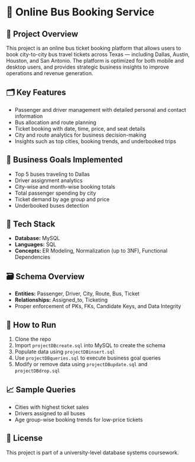 # 🚌 Online Bus Booking Service

## 📌 Project Overview
This project is an online bus ticket booking platform that allows users to book city-to-city bus travel tickets across Texas — including Dallas, Austin, Houston, and San Antonio. The platform is optimized for both mobile and desktop users, and provides strategic business insights to improve operations and revenue generation.

## 🗂️ Key Features
- Passenger and driver management with detailed personal and contact information
- Bus allocation and route planning
- Ticket booking with date, time, price, and seat details
- City and route analytics for business decision-making
- Insights such as top cities, booking trends, and underbooked trips

## 🧠 Business Goals Implemented
- Top 5 buses traveling to Dallas
- Driver assignment analytics
- City-wise and month-wise booking totals
- Total passenger spending by city
- Ticket demand by age group and price
- Underbooked buses detection

## 🧰 Tech Stack
- **Database:** MySQL
- **Languages:** SQL
- **Concepts:** ER Modeling, Normalization (up to 3NF), Functional Dependencies

## 🗃️ Schema Overview
- **Entities:** Passenger, Driver, City, Route, Bus, Ticket
- **Relationships:** Assigned_to, Ticketing
- Proper enforcement of PKs, FKs, Candidate Keys, and Data Integrity

## 🚀 How to Run
1. Clone the repo
2. Import `projectDBcreate.sql` into MySQL to create the schema
3. Populate data using `projectDBinsert.sql`
4. Use `projectDBqueries.sql` to execute business goal queries
5. Modify or remove data using `projectDBupdate.sql` and `projectDBdrop.sql`

## 📈 Sample Queries
- Cities with highest ticket sales
- Drivers assigned to all buses
- Age group-wise booking trends for low-price tickets

## 📄 License
This project is part of a university-level database systems coursework.

